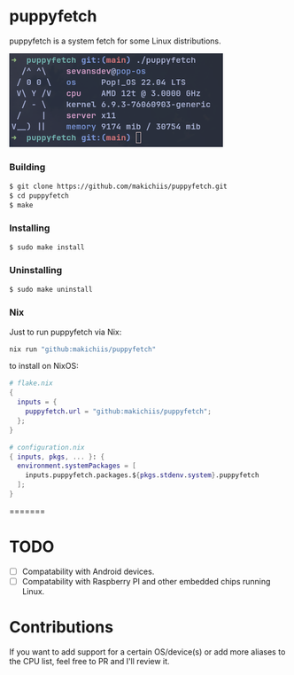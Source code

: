 # puppyfetch
puppyfetch is a system fetch for some Linux distributions.

![puppyfetch output preview](assets/updated-preview.png "puppyfetch preview")

### Building 
```sh
$ git clone https://github.com/makichiis/puppyfetch.git 
$ cd puppyfetch 
$ make 
```

### Installing 
```sh
$ sudo make install 
```

### Uninstalling 
```sh
$ sudo make uninstall 
```



### Nix
Just to run puppyfetch via Nix:
```sh
nix run "github:makichiis/puppyfetch"
```

to install on NixOS:
```nix
# flake.nix
{
  inputs = {
    puppyfetch.url = "github:makichiis/puppyfetch";
  };
}
```
```nix
# configuration.nix
{ inputs, pkgs, ... }: {
  environment.systemPackages = [
    inputs.puppyfetch.packages.${pkgs.stdenv.system}.puppyfetch
  ];
}
```
=======
# TODO
- [ ] Compatability with Android devices. 
- [ ] Compatability with Raspberry PI and other embedded chips running Linux.

# Contributions
If you want to add support for a certain OS/device(s) or add more aliases to 
the CPU list, feel free to PR and I'll review it.


